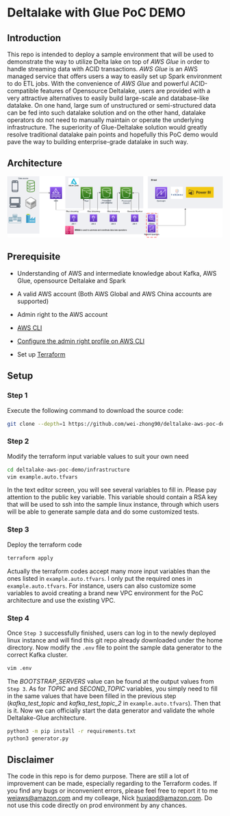 # Deltalake with Glue PoC DEMO

## Introduction

This repo is intended to deploy a sample environment that will be used to demonstrate the way to utilize Delta lake on top of *AWS Glue* in order to handle streaming data with ACID transactions. *AWS Glue* is an AWS managed service that offers users a way to easily set up Spark environment to do ETL jobs. With the convenience of *AWS Glue* and powerful ACID-compatible features of Opensource Deltalake, users are provided with a very attractive alternatives to easily build large-scale and database-like datalake. On one hand, large sum of unstructured or semi-structured data can be fed into such datalake solution and on the other hand, datalake operators do not need to manually maintain or operate the underlying infrastructure. The superiority of Glue-Deltalake solution would greatly resolve traditional datalake pain points and hopefully this PoC demo would pave the way to building enterprise-grade datalake in such way.

## Architecture

![Architecture](./assets/delta-poc.png)

## Prerequisite

* Understanding of AWS and intermediate knowledge about Kafka, AWS Glue, opensource Deltalake and Spark

* A valid AWS account (Both AWS Global and AWS China accounts are supported)

* Admin right to the AWS account

* [AWS CLI](https://docs.aws.amazon.com/cli/latest/userguide/getting-started-install.html)

* [Configure the admin right profile on AWS CLI](https://docs.aws.amazon.com/cli/latest/userguide/cli-chap-configure.html)

* Set up [Terraform](https://www.terraform.io/downloads)

## Setup

### Step 1

Execute the following command to download the source code:

```sh
git clone --depth=1 https://github.com/wei-zhong90/deltalake-aws-poc-demo.git
```

### Step 2

Modify the terraform input variable values to suit your own need

```sh
cd deltalake-aws-poc-demo/infrastructure
vim example.auto.tfvars
```

In the text editor screen, you will see several variables to fill in. Please pay attention to the public key variable. This variable should contain a RSA key that will be used to ssh into the sample linux instance, through which users will be able to generate sample data and do some customized tests.

### Step 3

Deploy the terraform code

```sh
terraform apply
```

Actually the terraform codes accept many more input variables than the ones listed in `example.auto.tfvars`. I only put the required ones in `example.auto.tfvars`. For instance, users can also customize some variables to avoid creating a brand new VPC environment for the PoC architecture and use the existing VPC.

### Step 4

Once `Step 3` successfully finished, users can log in to the newly deployed linux instance and will find this git repo already downloaded under the home directory. Now modify the `.env` file to point the sample data generator to the correct Kafka cluster.

```sh
vim .env
```

The *BOOTSTRAP_SERVERS* value can be found at the output values from `Step 3`. As for *TOPIC* and *SECOND_TOPIC* variables, you simply need to fill in the same values that have been filled in the previous step (*kafka_test_topic* and *kafka_test_topic_2* in `example.auto.tfvars`). Then that is it. Now we can officially start the data generator and validate the whole Deltalake-Glue architecture.

```sh
python3 -m pip install -r requirements.txt
python3 generator.py
```

## Disclaimer

The code in this repo is for demo purpose. There are still a lot of improvement can be made, especially regarding to the Terraform codes. If you find any bugs or inconvenient errors, please feel free to report it to me <weiaws@amazon.com> and my colleage, Nick <huxiaod@amazon.com>.
Do not use this code directly on prod environment by any chances.